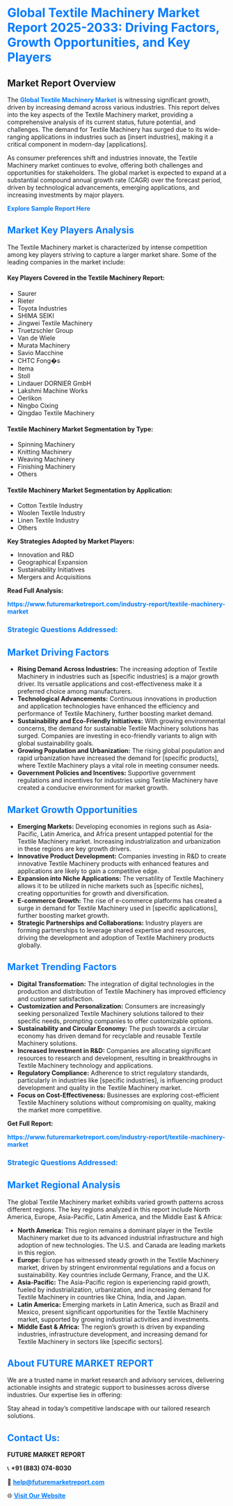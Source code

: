 <h1 style="color: #007BFF;">Global Textile Machinery Market Report 2025-2033: Driving Factors, Growth Opportunities, and Key Players</h1>

<section id="overview">
<h2>Market Report Overview</h2>
<p>The <a href="https://www.futuremarketreport.com/industry-report/textile-machinery-market" style="color: #007BFF; text-decoration: none;"><strong>Global Textile Machinery Market</strong></a> is witnessing significant growth, driven by increasing demand across various industries. This report delves into the key aspects of the Textile Machinery market, providing a comprehensive analysis of its current status, future potential, and challenges. The demand for Textile Machinery has surged due to its wide-ranging applications in industries such as [insert industries], making it a critical component in modern-day [applications].</p>
<p>As consumer preferences shift and industries innovate, the Textile Machinery market continues to evolve, offering both challenges and opportunities for stakeholders. The global market is expected to expand at a substantial compound annual growth rate (CAGR) over the forecast period, driven by technological advancements, emerging applications, and increasing investments by major players.</p>
</section>

<section id="overview">
<p><a href="https://www.futuremarketreport.com/request-sample/reportId=26898" style="color: #007BFF; text-decoration: none;"><strong>Explore Sample Report Here</strong></a></p>
</section>

<section id="key-players">
<h2 style="color: #007BFF;">Market Key Players Analysis</h2>
<p>The Textile Machinery market is characterized by intense competition among key players striving to capture a larger market share. Some of the leading companies in the market include:</p>
<h4>Key Players Covered in the Textile Machinery Report:</h4>
<ul><li>Saurer</li><li>Rieter</li><li>Toyota Industries</li><li>SHIMA SEIKI</li><li>Jingwei Textile Machinery</li><li>Truetzschler Group</li><li>Van de Wiele</li><li>Murata Machinery</li><li>Savio Macchine</li><li>CHTC Fong�s</li><li>Itema</li><li>Stoll</li><li>Lindauer DORNIER GmbH</li><li>Lakshmi Machine Works</li><li>Oerlikon</li><li>Ningbo Cixing</li><li>Qingdao Textile Machinery</li></ul>
<h4>Textile Machinery Market Segmentation by Type:</h4>
<ul><li>Spinning Machinery</li><li>Knitting Machinery</li><li>Weaving Machinery</li><li>Finishing Machinery</li><li>Others</li></ul>

<h4>Textile Machinery Market Segmentation by Application:</h4>
<ul><li>Cotton Textile Industry</li><li>Woolen Textile Industry</li><li>Linen Textile Industry</li><li>Others</li></ul>
<p><strong>Key Strategies Adopted by Market Players:</strong></p>
<ul>
<li>Innovation and R&D</li>
<li>Geographical Expansion</li>
<li>Sustainability Initiatives</li>
<li>Mergers and Acquisitions</li>
</ul>
</section>

<section>
<p><strong>Read Full Analysis: </strong></p><a href="https://www.futuremarketreport.com/industry-report/textile-machinery-market" style="color: #007BFF; text-decoration: none;"><strong>https://www.futuremarketreport.com/industry-report/textile-machinery-market</strong></a>
<h3 style="color: #007BFF;">Strategic Questions Addressed:</h3>
</section>

<section id="driving-factors">
<h2 style="color: #007BFF;">Market Driving Factors</h2>
<ul>
<li><strong>Rising Demand Across Industries:</strong> The increasing adoption of Textile Machinery in industries such as [specific industries] is a major growth driver. Its versatile applications and cost-effectiveness make it a preferred choice among manufacturers.</li>
<li><strong>Technological Advancements:</strong> Continuous innovations in production and application technologies have enhanced the efficiency and performance of Textile Machinery, further boosting market demand.</li>
<li><strong>Sustainability and Eco-Friendly Initiatives:</strong> With growing environmental concerns, the demand for sustainable Textile Machinery solutions has surged. Companies are investing in eco-friendly variants to align with global sustainability goals.</li>
<li><strong>Growing Population and Urbanization:</strong> The rising global population and rapid urbanization have increased the demand for [specific products], where Textile Machinery plays a vital role in meeting consumer needs.</li>
<li><strong>Government Policies and Incentives:</strong> Supportive government regulations and incentives for industries using Textile Machinery have created a conducive environment for market growth.</li>
</ul>
</section>

<section id="growth-opportunities">
<h2 style="color: #007BFF;">Market Growth Opportunities</h2>
<ul>
<li><strong>Emerging Markets:</strong> Developing economies in regions such as Asia-Pacific, Latin America, and Africa present untapped potential for the Textile Machinery market. Increasing industrialization and urbanization in these regions are key growth drivers.</li>
<li><strong>Innovative Product Development:</strong> Companies investing in R&D to create innovative Textile Machinery products with enhanced features and applications are likely to gain a competitive edge.</li>
<li><strong>Expansion into Niche Applications:</strong> The versatility of Textile Machinery allows it to be utilized in niche markets such as [specific niches], creating opportunities for growth and diversification.</li>
<li><strong>E-commerce Growth:</strong> The rise of e-commerce platforms has created a surge in demand for Textile Machinery used in [specific applications], further boosting market growth.</li>
<li><strong>Strategic Partnerships and Collaborations:</strong> Industry players are forming partnerships to leverage shared expertise and resources, driving the development and adoption of Textile Machinery products globally.</li>
</ul>
</section>

<section id="trending-factors">
<h2 style="color: #007BFF;">Market Trending Factors</h2>
<ul>
<li><strong>Digital Transformation:</strong> The integration of digital technologies in the production and distribution of Textile Machinery has improved efficiency and customer satisfaction.</li>
<li><strong>Customization and Personalization:</strong> Consumers are increasingly seeking personalized Textile Machinery solutions tailored to their specific needs, prompting companies to offer customizable options.</li>
<li><strong>Sustainability and Circular Economy:</strong> The push towards a circular economy has driven demand for recyclable and reusable Textile Machinery solutions.</li>
<li><strong>Increased Investment in R&D:</strong> Companies are allocating significant resources to research and development, resulting in breakthroughs in Textile Machinery technology and applications.</li>
<li><strong>Regulatory Compliance:</strong> Adherence to strict regulatory standards, particularly in industries like [specific industries], is influencing product development and quality in the Textile Machinery market.</li>
<li><strong>Focus on Cost-Effectiveness:</strong> Businesses are exploring cost-efficient Textile Machinery solutions without compromising on quality, making the market more competitive.</li>
</ul>
</section>

<section>
<p><strong>Get Full Report: </strong></p><a href="https://www.futuremarketreport.com/industry-report/textile-machinery-market" style="color: #007BFF; text-decoration: none;"><strong>https://www.futuremarketreport.com/industry-report/textile-machinery-market</strong></a>
<h3 style="color: #007BFF;">Strategic Questions Addressed:</h3>
</section>


<section id="regional-analysis">
<h2 style="color: #007BFF;">Market Regional Analysis</h2>
<p>The global Textile Machinery market exhibits varied growth patterns across different regions. The key regions analyzed in this report include North America, Europe, Asia-Pacific, Latin America, and the Middle East & Africa:</p>
<ul>
<li><strong>North America:</strong> This region remains a dominant player in the Textile Machinery market due to its advanced industrial infrastructure and high adoption of new technologies. The U.S. and Canada are leading markets in this region.</li>
<li><strong>Europe:</strong> Europe has witnessed steady growth in the Textile Machinery market, driven by stringent environmental regulations and a focus on sustainability. Key countries include Germany, France, and the U.K.</li>
<li><strong>Asia-Pacific:</strong> The Asia-Pacific region is experiencing rapid growth, fueled by industrialization, urbanization, and increasing demand for Textile Machinery in countries like China, India, and Japan.</li>
<li><strong>Latin America:</strong> Emerging markets in Latin America, such as Brazil and Mexico, present significant opportunities for the Textile Machinery market, supported by growing industrial activities and investments.</li>
<li><strong>Middle East & Africa:</strong> The region’s growth is driven by expanding industries, infrastructure development, and increasing demand for Textile Machinery in sectors like [specific sectors].</li>
</ul>
</section>

<footer>
<h2 style="color: #007BFF;">About FUTURE MARKET REPORT</h2>
<p>We are a trusted name in market research and advisory services, delivering actionable insights and strategic support to businesses across diverse industries. Our expertise lies in offering:</p>

<p>Stay ahead in today’s competitive landscape with our tailored research solutions.</p>

<h2 style="color: #007BFF;">Contact Us:</h2>
<p><strong>FUTURE MARKET REPORT</strong></p>
<p>📞 <strong>+91 (883) 074-8030</strong></p>
<p>📧 <strong><a href="mailto:help@futuremarketreport.com" style="color: #007BFF;">help@futuremarketreport.com</a></strong></p>
<p>🌐 <strong><a href="https://www.futuremarketreport.com/" style="color: #007BFF;">Visit Our Website</a></strong></p>
</footer>